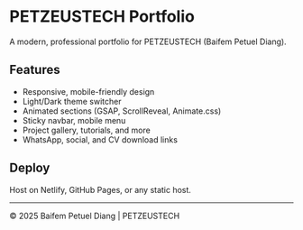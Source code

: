 # PETZEUSTECH Portfolio

A modern, professional portfolio for PETZEUSTECH (Baifem Petuel Diang).

## Features
- Responsive, mobile-friendly design
- Light/Dark theme switcher
- Animated sections (GSAP, ScrollReveal, Animate.css)
- Sticky navbar, mobile menu
- Project gallery, tutorials, and more
- WhatsApp, social, and CV download links

## Deploy
Host on Netlify, GitHub Pages, or any static host.

---

© 2025 Baifem Petuel Diang | PETZEUSTECH
